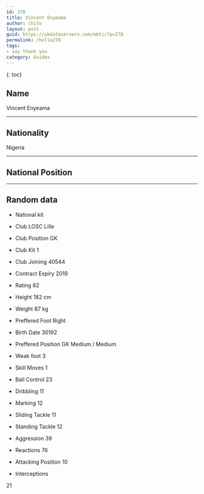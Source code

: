 ```yaml
---
id: 278
title: Vincent Enyeama
author: chito
layout: post
guid: https://ukdataservers.com/mbti/?p=278
permalink: /hello278
tags:
- say thank you
category: Guides
---
```



{: toc}

## Name  
Vincent Enyeama 

* * *

## Nationality  
Nigeria 

* * *

## National Position 

* * *

## Random data 

  * National kit 
  * Club 
LOSC Lille 

  * Club Position 
GK 

  * Club Kit 
1 

  * Club Joining 
40544 

  * Contract Expiry 
2019 

  * Rating 
82 

  * Height 
182 cm 

  * Weight 
87 kg 

  * Preffered Foot 
Right 

  * Birth Date 
30192 

  * Preffered Position 
GK Medium / Medium 

  * Weak foot 
3 

  * Skill Moves 
1 

  * Ball Control 
23 

  * Dribbling 
11 

  * Marking 
12 

  * Sliding Tackle 
11 

  * Standing Tackle 
12 

  * Aggression 
39 

  * Reactions 
76 

  * Attacking Position 
10 

  * Interceptions 

21
